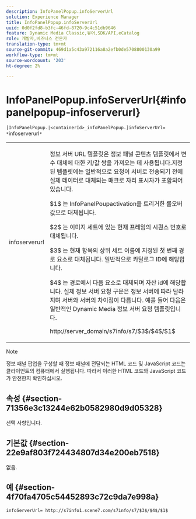 ```yaml
---
description: InfoPanelPopup.infoServerUrl
solution: Experience Manager
title: InfoPanelPopup.infoServerUrl
uuid: 0d0f2fd8-b3fc-46fd-8720-9c4c51db9646
feature: Dynamic Media Classic,뷰어,SDK/API,eCatalog
role: 개발자,비즈니스 전문가
translation-type: tm+mt
source-git-commit: 469d1a5c43a972116a8a2efb0de5708800130a99
workflow-type: tm+mt
source-wordcount: '203'
ht-degree: 2%

---
```



# InfoPanelPopup.infoServerUrl{#infopanelpopup-infoserverurl}

`[InfoPanelPopup.|<containerId>_infoPanelPopup.]infoServerUrl= *`infoserverurl`*`

<table id="table_9A6258D9B0DA4A29AA8A6C9BBCFE3662"> 
 <tbody> 
  <tr> 
   <td> <p> <span class="codeph"><span class="varname"> infoserverurl</span></span> </p> </td> 
   <td> <p>정보 서버 URL 템플릿은 정보 패널 콘텐츠 템플릿에서 변수 대체에 대한 키/값 쌍을 가져오는 데 사용됩니다.지정된 템플릿에는 일반적으로 요청이 서버로 전송되기 전에 실제 데이터로 대체되는 매크로 자리 표시자가 포함되어 있습니다. </p> <p><span class="codeph"> $1$</span> 는 InfoPanelPoupactivation을 트리거한  <span class="codeph"> </span> 롤오버 값으로 대체됩니다. </p> <p><span class="codeph"> $2$</span> 는 이미지 세트에 있는 현재 프레임의 시퀀스 번호로 대체됩니다. </p> <p><span class="codeph"> $3$</span> 는 현재 항목의 상위 세트 이름에 지정된 첫 번째 경로 요소로 대체됩니다. 일반적으로 카탈로그 ID에 해당합니다. </p> <p><span class="codeph"> $4$</span> 는 경로에서 다음 요소로 대체되며 자산 id에 해당합니다. 실제 정보 서버 요청 구문은 정보 서버에 따라 달라지며 서버와 서버의 차이점이 다릅니다. 예를 들어 다음은 일반적인 Dynamic Media 정보 서버 요청 템플릿입니다. </p> <p><span class="codeph"> http://server_domain/s7info/s7/$3$/$4$/$1$</span> </p> </td> 
  </tr> 
 </tbody> 
</table>

>[!NOTE]
>
>정보 패널 팝업을 구성할 때 정보 패널에 전달되는 HTML 코드 및 JavaScript 코드는 클라이언트의 컴퓨터에서 실행됩니다. 따라서 이러한 HTML 코드와 JavaScript 코드가 안전한지 확인하십시오.

## 속성 {#section-71356e3c13244e62b0582980d9d05328}

선택 사항입니다.

## 기본값 {#section-22e9af803f724434807d34e200eb7518}

없음.

## 예 {#section-4f70fa4705c54452893c72c9da7e998a}

`infoServerUrl= http://s7info1.scene7.com/s7info/s7/$3$/$4$/$1$`
